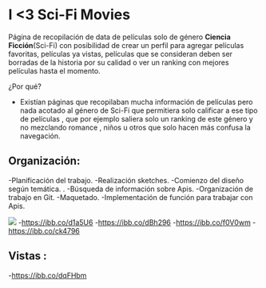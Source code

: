# I <3 Sci-Fi Movies
Página de recopilación de data de películas solo de género **Ciencia Ficción**(Sci-Fi) con posibilidad de crear un perfil para agregar películas favoritas, películas ya vistas, películas que se consideran deben ser borradas de la historia por su calidad o ver un ranking con mejores películas hasta el momento.

¿Por qué?
- Existían páginas que recopilaban mucha información de películas pero nada acotado al género de Sci-Fi que permitiera solo calificar a ese tipo de películas , que por ejemplo saliera solo un ranking de este género y no mezclando romance , niños u otros que solo hacen más confusa la navegación.

## Organización:

-Planificación del trabajo.
-Realización sketches.
-Comienzo del diseño según temática. .
-Búsqueda de información sobre Apis.
-Organización de trabajo en Git.
-Maquetado.
-Implementación de función para trabajar con Apis.

![](https://ibb.co/d1a5U6 )
-https://ibb.co/d1a5U6
-https://ibb.co/dBh296
-https://ibb.co/f0V0wm
-https://ibb.co/ck4796

## Vistas :
-https://ibb.co/dqFHbm
## 

## 

###